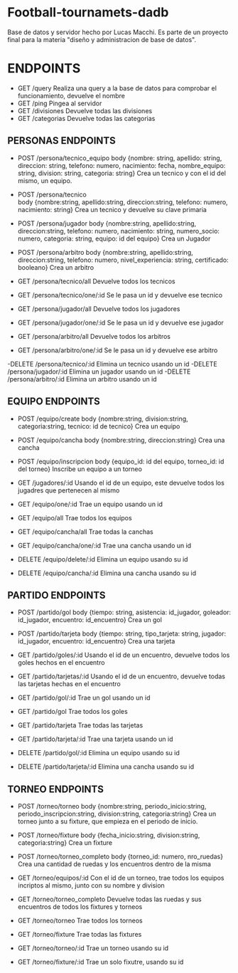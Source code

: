 # Football-tournamets-dadb

Base de datos y servidor hecho por Lucas Macchi. Es parte de un proyecto final para la materia "diseño y administracion de base de datos".

# ENDPOINTS

- GET /query
    Realiza una query a la base de datos para comprobar el funcionamiento, devuelve el nombre
- GET /ping
    Pingea al servidor
- GET /divisiones
    Devuelve todas las divisiones
- GET /categorias
    Devuelve todas las categorias

## PERSONAS ENDPOINTS

- POST /persona/tecnico_equipo
    body {nombre: string, apellido: string, direccion: string, telefono: numero, nacimiento: fecha, nombre_equipo: string, division: string, categoria: string}
    Crea un tecnico y con el id del mismo, un equipo.
- POST /persona/tecnico  
    body {nombre:string, apellido:string, direccion:string, telefono: numero, nacimiento: string}
    Crea un tecnico y devuelve su clave primaria
- POST /persona/jugador
    body {nombre:string, apellido:string, direccion:string, telefono: numero, nacimiento: string, numero_socio: numero, categoria: string, equipo: id del equipo}
    Crea un Jugador
- POST /persona/arbitro
    body {nombre:string, apellido:string, direccion:string, telefono: numero, nivel_experiencia: string, certificado: booleano}
    Crea un arbitro

- GET /persona/tecnico/all
    Devuelve todos los tecnicos
- GET /persona/tecnico/one/:id
    Se le pasa un id y devuelve ese tecnico
- GET /persona/jugador/all
    Devuelve todos los jugadores
- GET /persona/jugador/one/:id
    Se le pasa un id y devuelve ese jugador
- GET /persona/arbitro/all
    Devuelve todos los arbitros
- GET /persona/arbitro/one/:id
        Se le pasa un id y devuelve ese arbitro

-DELETE /persona/tecnico/:id
    Elimina un tecnico usando un id
-DELETE /persona/jugador/:id
    Elimina un jugador usando un id
-DELETE /persona/arbitro/:id
    Elimina un arbitro usando un id

## EQUIPO ENDPOINTS

- POST /equipo/create
    body {nombre:string, division:string, categoria:string, tecnico: id de tecnico}
    Crea un equipo
- POST /equipo/cancha
    body {nombre:string, direccion:string}
    Crea una cancha
- POST /equipo/inscripcion
    body {equipo_id: id del equipo, torneo_id: id del torneo}
    Inscribe un equipo a un torneo

- GET /jugadores/:id
    Usando el id de un equipo, este devuelve todos los jugadres que pertenecen al mismo
- GET /equipo/one/:id
    Trae un equipo usando un id
- GET /equipo/all
    Trae todos los equipos
- GET /equipo/cancha/all
    Trae todas la canchas
- GET /equipo/cancha/one/:id
    Trae una cancha usando un id

- DELETE /equipo/delete/:id
    Elimina un equipo usando su id
- DELETE /equipo/cancha/:id
    Elimina una cancha usando su id

## PARTIDO ENDPOINTS

- POST /partido/gol
    body {tiempo: string, asistencia: id_jugador, goleador: id_jugador, encuentro: id_encuentro}
    Crea un gol
- POST /partido/tarjeta
    body {tiempo: string, tipo_tarjeta: string, jugador: id_jugador, encuentro: id_encuentro}
    Crea una tarjeta

- GET /partido/goles/:id
    Usando el id de un encuentro, devuelve todos los goles hechos en el encuentro
- GET /partido/tarjetas/:id
    Usando el id de un encuentro, devuelve todas las tarjetas hechas en el encuentro
- GET /partido/gol/:id
    Trae un gol usando un id
- GET /partido/gol
    Trae todos los goles
- GET /partido/tarjeta
    Trae todas las tarjetas
- GET /partido/tarjeta/:id
    Trae una tarjeta usando un id

- DELETE /partido/gol/:id
    Elimina un equipo usando su id
- DELETE /partido/tarjeta/:id
    Elimina una cancha usando su id

## TORNEO ENDPOINTS

- POST /torneo/torneo
    body {nombre:string, periodo_inicio:string, periodo_inscripcion:string, division:string, categoria:string}
    Crea un torneo junto a su fixture, que empieza en el periodo de inicio.
- POST /torneo/fixture
    body {fecha_inicio:string, division:string, categoria:string}
    Crea un fixture
- POST /torneo/torneo_completo
    body {torneo_id: numero, nro_ruedas}
    Crea una cantidad de ruedas y los encuentros dentro de la misma

- GET /torneo/equipos/:id
    Con el id de un torneo, trae todos los equipos incriptos al mismo, junto con su nombre y division
- GET /torneo/torneo_completo
    Devuelve todas las ruedas y sus encuentros de todos los fixtures y torneos
- GET /torneo/torneo
    Trae todos los torneos
- GET /torneo/fixture
    Trae todas las fixtures
- GET /torneo/torneo/:id
    Trae un torneo usando su id
- GET /torneo/fixture/:id
    Trae un solo fixutre, usando su id